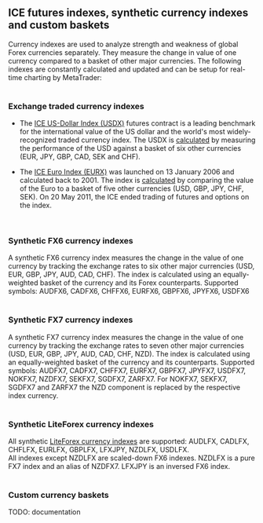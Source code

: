 
## ICE futures indexes, synthetic currency indexes and custom baskets

Currency indexes are used to analyze strength and weakness of global Forex currencies separately. They measure the change in
value of one currency compared to a basket of other major currencies. The following indexes are constantly calculated and updated and can be setup for real-time charting by MetaTrader:
<br>
<br>

### Exchange traded currency indexes
- The <a href="https://www.theice.com/publicdocs/futures_us/USDX_Futures_Contract.pdf" target="_blank">ICE US-Dollar Index
(USDX)</a> futures contract is a leading benchmark for the international value of the US dollar and the world's most
widely-recognized traded currency index. The USDX is <a href="http://www.forexltd.co.uk/trade/contrspec/usdx/" target="_blank">
calculated</a> by measuring the performance of the USD against a basket of six other currencies (EUR, JPY, GBP, CAD, SEK
and CHF).

- The <a href="http://web.archive.org/web/20111213011531if_/https://www.theice.com/publicdocs/rulebooks/futures_us/24_ICE_Futures_EURO_Index.pdf" target="_blank">
ICE Euro Index (EURX)</a> was launched on 13 January 2006 and calculated back to 2001. The index is
<a href="http://www.forexltd.co.uk/trade/contrspec/eurx/" target="_blank">calculated</a> by comparing the value of the Euro
to a basket of five other currencies (USD, GBP, JPY, CHF, SEK). On 20 May 2011, the ICE ended trading of futures and options
on the index.
<br>

### Synthetic FX6 currency indexes
A synthetic FX6 currency index measures the change in the value of one currency by tracking the exchange rates to six other
major currencies (USD, EUR, GBP, JPY, AUD, CAD, CHF). The index is calculated using an equally-weighted basket of the currency
and its Forex counterparts. Supported symbols: AUDFX6, CADFX6, CHFFX6, EURFX6, GBPFX6, JPYFX6, USDFX6
<br>
<br>

### Synthetic FX7 currency indexes
A synthetic FX7 currency index measures the change in the value of one currency by tracking the exchange rates to seven other
major currencies (USD, EUR, GBP, JPY, AUD, CAD, CHF, NZD). The index is calculated using an equally-weighted basket of the
currency and its counterparts. Supported symbols: AUDFX7, CADFX7, CHFFX7, EURFX7, GBPFX7, JPYFX7, USDFX7, NOKFX7, NZDFX7,
SEKFX7, SGDFX7, ZARFX7. For NOKFX7, SEKFX7, SGDFX7 and ZARFX7 the NZD component is replaced by the respective index currency.
<br>
<br>

### Synthetic LiteForex currency indexes
All synthetic <a href="http://web.archive.org/web/20140421225104/http://www.liteforex.com/trading/trading-instruments/indices/" target="_blank">
LiteForex currency indexes</a> are supported: AUDLFX, CADLFX, CHFLFX, EURLFX, GBPLFX, LFXJPY, NZDLFX, USDLFX.<br>
All indexes except NZDLFX are scaled-down FX6 indexes. NZDLFX is a pure FX7 index and an alias of NZDFX7. LFXJPY is an
inversed FX6 index.
<br>
<br>

### Custom currency baskets
TODO: documentation
<br>
<br>
